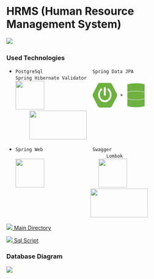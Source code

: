 # HRMS (Human Resource Management System)
<img src="https://user-images.githubusercontent.com/76666191/120843044-4b980980-c576-11eb-8d2d-425498d4eef0.PNG"></img>

### Used Technologies

- `PostgreSql` &emsp;&emsp;&emsp;&emsp;&emsp;&emsp;&emsp;&emsp;&emsp;`Spring Data JPA`&emsp;&emsp;&emsp;&emsp;&emsp;&emsp;&emsp;&emsp;&emsp;&emsp; `Spring Hibernate Validator`
<br> <img src="https://upload.wikimedia.org/wikipedia/commons/2/29/Postgresql_elephant.svg" width="75" height="75"/>&emsp; &emsp; &emsp; &emsp; &emsp; &emsp; &emsp; <img src="https://raw.githubusercontent.com/ippontech/blog-usa/master/images/2017/11/boot-data.png" width="150" height="75"/>&emsp; &emsp; &emsp; &emsp; &emsp; &emsp; &emsp; &emsp; &emsp; <img src="https://hibernate.org/images/hibernate-logo.svg" width="150" height="75"/>
 
- `Spring Web`&emsp;&emsp;&emsp;&emsp;&emsp;&emsp;&emsp;&emsp;&emsp; `Swagger` &emsp;&emsp;&emsp;&emsp;&emsp;&emsp;&emsp;&emsp;&emsp;&emsp;&emsp;&emsp;&emsp;&emsp;&emsp;&emsp;&emsp;`Lombok` 
<br> <img src="https://2.bp.blogspot.com/-4FdDAKjbAvU/Vpvr1Rl9YfI/AAAAAAAABk0/U-VeLoHK7uo/s1600/photo.jpg" width="75" height="75"/>&emsp; &emsp; &emsp; &emsp; &emsp;&emsp;&emsp;&emsp;&emsp;<img src="https://help.apiary.io/images/swagger-logo.png" width="75" height="75"/>&emsp;&emsp;&emsp;&emsp;&emsp;&emsp;&emsp;&emsp;&emsp;&emsp;&emsp;&emsp;&emsp;&emsp;<img src="https://www.javanibble.com/assets/images/feature-images/feature-image-lombok.png" width="150" height="75"/>

<a href="https://github.com/FurkanBerkant/HRMS.Java/tree/master/API/src/main/java/com/kodlamaio/hrms"> <img width=18 src="https://github.com/karcan/javaBootcamp/blob/master/images/java-32.png?raw=true"> Main Directory </a>
<p>
<a href="https://github.com/FurkanBerkant/HRMS.Java/blob/master/API/src/main/resources/sqlScript.sql"> <img width=18
src="https://upload.wikimedia.org/wikipedia/commons/2/29/Postgresql_elephant.svg"> Sql Script </a>
</p>

### Database Diagram

<img src="https://user-images.githubusercontent.com/76666191/120841978-d37d1400-c574-11eb-86cf-eaf8d0942cec.png">

